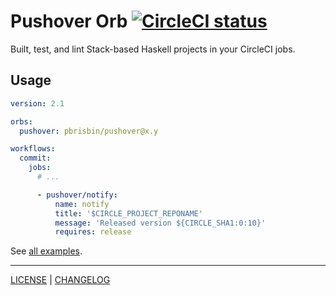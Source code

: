 # Pushover Orb [![CircleCI status](https://circleci.com/gh/pbrisbin/pushover-orb.svg "CircleCI status")](https://circleci.com/gh/pbrisbin/pushover-orb)

Built, test, and lint Stack-based Haskell projects in your CircleCI jobs.

## Usage

```yaml
version: 2.1

orbs:
  pushover: pbrisbin/pushover@x.y

workflows:
  commit:
    jobs:
      # ...

      - pushover/notify:
          name: notify
          title: '$CIRCLE_PROJECT_REPONAME'
          message: 'Released version ${CIRCLE_SHA1:0:10}'
          requires: release
```

See [all examples](./src/examples/).

---

[LICENSE](./LICENSE) | [CHANGELOG](./CHANGELOG.md)
